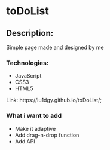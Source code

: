 <h1>toDoList</h1>

<h2>Description:</h2> 
<p>Simple page made and designed by me</p>

<h3>Technologies:</h3>
<ul>
<li>JavaScript</li>
<li>CSS3</li>
<li>HTML5</li>
</ul>
Link: https://lu1dgy.github.io/toDoList/;

<h3>What i want to add</h3>
<ul>
<li>Make it adaptive</li>
<li>Add drag-n-drop function</li>
<li>Add API</li>
</ul>

